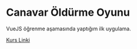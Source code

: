 # Canavar Öldürme Oyunu

VueJS öğrenme aşamasında yaptığım ilk uygulama. 

[Kurs Linki](https://www.udemy.com/course/sifirdan-ileri-seviye-vuejs-2-vuex-vue-router-egitim-seti/)